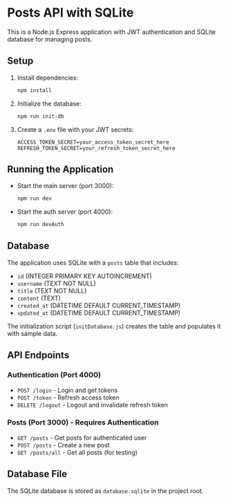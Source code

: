 # Posts API with SQLite

This is a Node.js Express application with JWT authentication and SQLite database for managing posts.

## Setup

1. Install dependencies:
   ```bash
   npm install
   ```

2. Initialize the database:
   ```bash
   npm run init-db
   ```

3. Create a `.env` file with your JWT secrets:
   ```env
   ACCESS_TOKEN_SECRET=your_access_token_secret_here
   REFRESH_TOKEN_SECRET=your_refresh_token_secret_here
   ```

## Running the Application

- Start the main server (port 3000):
  ```bash
  npm run dev
  ```

- Start the auth server (port 4000):
  ```bash
  npm run devAuth
  ```

## Database

The application uses SQLite with a `posts` table that includes:
- `id` (INTEGER PRIMARY KEY AUTOINCREMENT)
- `username` (TEXT NOT NULL)
- `title` (TEXT NOT NULL)
- `content` (TEXT)
- `created_at` (DATETIME DEFAULT CURRENT_TIMESTAMP)
- `updated_at` (DATETIME DEFAULT CURRENT_TIMESTAMP)

The initialization script (`initDatabase.js`) creates the table and populates it with sample data.

## API Endpoints

### Authentication (Port 4000)
- `POST /login` - Login and get tokens
- `POST /token` - Refresh access token
- `DELETE /logout` - Logout and invalidate refresh token

### Posts (Port 3000) - Requires Authentication
- `GET /posts` - Get posts for authenticated user
- `POST /posts` - Create a new post
- `GET /posts/all` - Get all posts (for testing)

## Database File

The SQLite database is stored as `database.sqlite` in the project root.